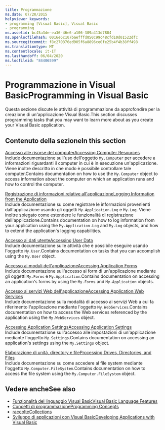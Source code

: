 ```yaml
---
title: Programmazione
ms.date: 07/20/2015
helpviewer_keywords:
- programming [Visual Basic], Visual Basic
- programming
ms.assetid: bc45a3de-ea36-46e6-a106-309a413d7804
ms.openlocfilehash: 0016e6c107baefffd050c99c48cfd10d01522dfc
ms.sourcegitcommit: f8c270376ed905f6a8896ce0fe25b4f4b38ff498
ms.translationtype: MT
ms.contentlocale: it-IT
ms.lasthandoff: 06/04/2020
ms.locfileid: "84406599"
---
```

# <a name="programming-in-visual-basic"></a><span data-ttu-id="782d4-102">Programmazione in Visual Basic</span><span class="sxs-lookup"><span data-stu-id="782d4-102">Programming in Visual Basic</span></span>

<span data-ttu-id="782d4-103">Questa sezione discute le attività di programmazione da approfondire per la creazione di un'applicazione Visual Basic.</span><span class="sxs-lookup"><span data-stu-id="782d4-103">This section discusses programming tasks that you may want to learn more about as you create your Visual Basic application.</span></span>  
  
## <a name="in-this-section"></a><span data-ttu-id="782d4-104">Contenuto della sezione</span><span class="sxs-lookup"><span data-stu-id="782d4-104">In this section</span></span>  

 [<span data-ttu-id="782d4-105">Accesso alle risorse del computer</span><span class="sxs-lookup"><span data-stu-id="782d4-105">Accessing Computer Resources</span></span>](computer-resources/index.md)  
 <span data-ttu-id="782d4-106">Include documentazione sull'uso dell'oggetto `My.Computer` per accedere a informazioni riguardanti il computer in cui è in esecuzione un'applicazione. Viene inoltre descritto in che modo è possibile controllare tale computer.</span><span class="sxs-lookup"><span data-stu-id="782d4-106">Contains documentation on how to use the `My.Computer` object to access information about the computer on which an application runs and how to control the computer.</span></span>  
  
 [<span data-ttu-id="782d4-107">Registrazione di informazioni relative all'applicazione</span><span class="sxs-lookup"><span data-stu-id="782d4-107">Logging Information from the Application</span></span>](log-info/index.md)  
 <span data-ttu-id="782d4-108">Include documentazione su come registrare le informazioni provenienti dall'applicazione usando gli oggetti `My.Application.Log` e `My.Log`. Viene inoltre spiegato come estendere le funzionalità di registrazione dell'applicazione.</span><span class="sxs-lookup"><span data-stu-id="782d4-108">Contains documentation on how to log information from your application using the `My.Application.Log` and `My.Log` objects, and how to extend the application's logging capabilities.</span></span>  
  
 [<span data-ttu-id="782d4-109">Accesso ai dati utente</span><span class="sxs-lookup"><span data-stu-id="782d4-109">Accessing User Data</span></span>](accessing-user-data.md)  
 <span data-ttu-id="782d4-110">Include documentazione sulle attività che è possibile eseguire usando l'oggetto `My.User`.</span><span class="sxs-lookup"><span data-stu-id="782d4-110">Contains documentation on tasks that you can accomplish using the `My.User` object.</span></span>  
  
 [<span data-ttu-id="782d4-111">Accesso ai moduli dell'applicazione</span><span class="sxs-lookup"><span data-stu-id="782d4-111">Accessing Application Forms</span></span>](accessing-application-forms.md)  
 <span data-ttu-id="782d4-112">Include documentazione sull'accesso ai form di un'applicazione mediante gli oggetti `My.Forms` e `My.Application`.</span><span class="sxs-lookup"><span data-stu-id="782d4-112">Contains documentation on accessing an application's forms by using the `My.Forms` and `My.Application` objects.</span></span>  
  
 [<span data-ttu-id="782d4-113">Accesso ai servizi Web dell'applicazione</span><span class="sxs-lookup"><span data-stu-id="782d4-113">Accessing Application Web Services</span></span>](accessing-application-web-services.md)  
 <span data-ttu-id="782d4-114">Include documentazione sulla modalità di accesso ai servizi Web a cui fa riferimento l'applicazione mediante l'oggetto `My.WebServices`.</span><span class="sxs-lookup"><span data-stu-id="782d4-114">Contains documentation on how to access the Web services referenced by the application using the `My.WebServices` object.</span></span>  
  
 [<span data-ttu-id="782d4-115">Accessing Application Settings</span><span class="sxs-lookup"><span data-stu-id="782d4-115">Accessing Application Settings</span></span>](app-settings/index.md)  
 <span data-ttu-id="782d4-116">Include documentazione sull'accesso alle impostazioni di un'applicazione mediante l'oggetto `My.Settings`.</span><span class="sxs-lookup"><span data-stu-id="782d4-116">Contains documentation on accessing an application's settings using the `My.Settings` object.</span></span>  
  
 [<span data-ttu-id="782d4-117">Elaborazione di unità, directory e file</span><span class="sxs-lookup"><span data-stu-id="782d4-117">Processing Drives, Directories, and Files</span></span>](drives-directories-files/index.md)  
 <span data-ttu-id="782d4-118">Include documentazione su come accedere al file system mediante l'oggetto `My.Computer.FileSystem`.</span><span class="sxs-lookup"><span data-stu-id="782d4-118">Contains documentation on how to access the file system using the `My.Computer.FileSystem` object.</span></span>  
  
## <a name="see-also"></a><span data-ttu-id="782d4-119">Vedere anche</span><span class="sxs-lookup"><span data-stu-id="782d4-119">See also</span></span>

- [<span data-ttu-id="782d4-120">Funzionalità del linguaggio Visual Basic</span><span class="sxs-lookup"><span data-stu-id="782d4-120">Visual Basic Language Features</span></span>](../../programming-guide/language-features/index.md)
- [<span data-ttu-id="782d4-121">Concetti di programmazione</span><span class="sxs-lookup"><span data-stu-id="782d4-121">Programming Concepts</span></span>](../../programming-guide/concepts/index.md)
- [<span data-ttu-id="782d4-122">raccolte</span><span class="sxs-lookup"><span data-stu-id="782d4-122">Collections</span></span>](../../programming-guide/concepts/collections.md)
- [<span data-ttu-id="782d4-123">Sviluppo di applicazioni con Visual Basic</span><span class="sxs-lookup"><span data-stu-id="782d4-123">Developing Applications with Visual Basic</span></span>](../index.md)

